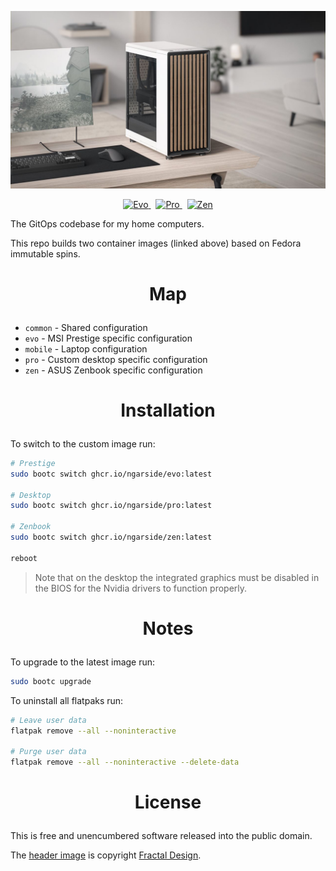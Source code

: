<!-- This is free and unencumbered software released into the public domain -->

![Fractal Design North](media/north.jpg)

<p align=center>
	<a href="https://github.com/ngarside/client/pkgs/container/evo">
		<img alt="Evo" src="https://img.shields.io/badge/evo-prestige-red?style=for-the-badge">
	</a>
	&nbsp;
	<a href="https://github.com/ngarside/client/pkgs/container/pro">
		<img alt="Pro" src="https://img.shields.io/badge/pro-desktop-brightgreen?style=for-the-badge">
	</a>
	&nbsp;
	<a href="https://github.com/ngarside/client/pkgs/container/zen">
		<img alt="Zen" src="https://img.shields.io/badge/zen-zenbook-blue?style=for-the-badge">
	</a>
</p>

The GitOps codebase for my home computers.

This repo builds two container images (linked above) based on Fedora immutable spins.

# <p align=center>Map

- `common` - Shared configuration
- `evo` - MSI Prestige specific configuration
- `mobile` - Laptop configuration
- `pro` - Custom desktop specific configuration
- `zen` - ASUS Zenbook specific configuration

# <p align=center>Installation

To switch to the custom image run:

```sh
# Prestige
sudo bootc switch ghcr.io/ngarside/evo:latest

# Desktop
sudo bootc switch ghcr.io/ngarside/pro:latest

# Zenbook
sudo bootc switch ghcr.io/ngarside/zen:latest

reboot
```

> Note that on the desktop the integrated graphics must be disabled in the BIOS for the Nvidia
> drivers to function properly.

# <p align=center>Notes

To upgrade to the latest image run:

```sh
sudo bootc upgrade
```

To uninstall all flatpaks run:

```sh
# Leave user data
flatpak remove --all --noninteractive

# Purge user data
flatpak remove --all --noninteractive --delete-data
```

# <p align=center>License

This is free and unencumbered software released into the public domain.

The [header image](media/north.jpg) is copyright [Fractal Design](https://www.fractal-design.com).
